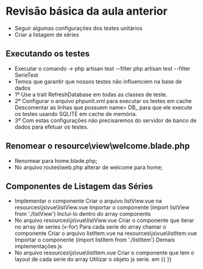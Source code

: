 # Revisão básica da aula anterior
- Seguir algumas configurações dos testes unitários
- Criar a listagem de séries

## Executando os testes
- Executar o comando -> php artisan test --filter <ClasseDeTeste>
  php artisan test --filter SerieTest
- Temos que garantir que nossos testes não influenciem na base de dados
- 1º Use a trait RefreshDatabase em todas as classes de teste.
- 2º Configurar o arquivo phpunit.xml para executar os testes em cache
  Descomentar as linhas que possuem name= DB_ para que ele execute os testes usando SQLITE em cache de memória.
- 3º Com estas configurações não precisaremos do servidor de banco de dados para efetuar os testes.

## Renomear o resource\view\welcome.blade.php
- Renomear para home.blade.php;
- No arquivo routes\web.php alterar de welcome para home;

## Componentes de Listagem das Séries
- Implementar o componente <list-view>
  Criar o arquivo listView.vue na resources\js\vue\listView.vue
  Importar o componente (import listView from './listView')
  Incluí-lo dentro do array components
- No arquivo resources\js\vue\listView.vue
  Criar o componente que iterar no array de series (v-for)
  Para cada serie do array chamar o componente <list-item>
  Criar o arquivo listItem.vue na resources\js\vue\listItem.vue
  Importar o componente (import listItem from './listItem')
  Demais implementações js
- No arquivo resources\js\vue\listItem.vue
  Criar o componente que tem o layout de cada serie do array
  Utilizar o objeto js serie.<nome-da-proprieda> em {{ }}

